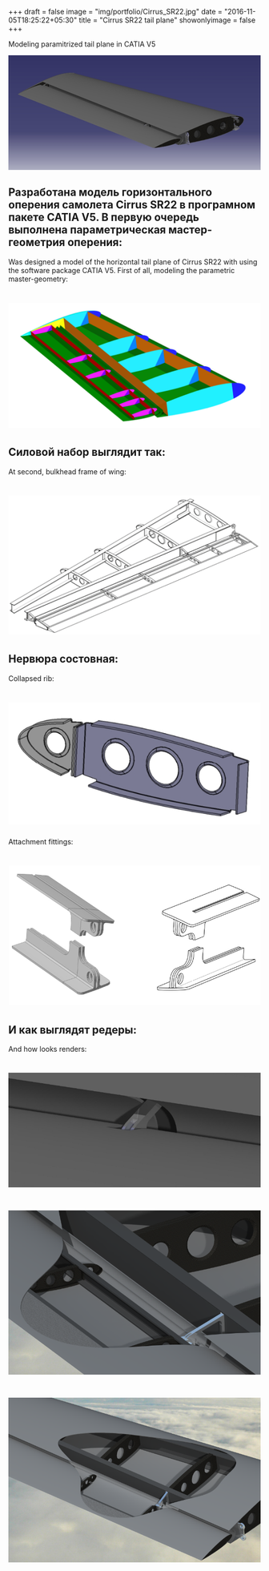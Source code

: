 +++
draft = false
image = "img/portfolio/Cirrus_SR22.jpg"
date = "2016-11-05T18:25:22+05:30"
title = "Cirrus SR22 tail plane"
showonlyimage = false
+++

Modeling paramitrized tail plane in CATIA V5 
<!--more-->

![Tail plane][1]

Разработана модель горизонтального оперения самолета Cirrus SR22 в програмном пакете CATIA V5. В первую очередь выполнена параметрическая мастер-геометрия оперения:
---
Was designed a model of the horizontal tail plane of Cirrus SR22 with using the software package CATIA V5. First of all, modeling the parametric master-geometry:

# ![Master-Geometry][2]

Силовой набор выглядит так:
---
At second, bulkhead frame of wing:
# ![Frame][3]

Нервюра состовная:
---
Collapsed rib:  
# ![Rib][4]

Attachment fittings:
# ![Attachment fittings][5]

И как выглядят редеры:
---
And how looks renders:
# ![Render1][6]
# ![Render2][7]
# ![Render3][8]


[1]: https://raw.githubusercontent.com/Balashov-Artem/Portfolio/master/docs/img/portfolio/cirrus/1.jpg
[2]: https://raw.githubusercontent.com/Balashov-Artem/Portfolio/master/docs/img/portfolio/cirrus/2.jpg
[3]: https://raw.githubusercontent.com/Balashov-Artem/Portfolio/master/docs/img/portfolio/cirrus/3.jpg
[4]: https://raw.githubusercontent.com/Balashov-Artem/Portfolio/master/docs/img/portfolio/cirrus/4.jpg
[5]: https://raw.githubusercontent.com/Balashov-Artem/Portfolio/master/docs/img/portfolio/cirrus/5.jpg
[6]: https://raw.githubusercontent.com/Balashov-Artem/Portfolio/master/docs/img/portfolio/cirrus/6.jpg
[7]: https://raw.githubusercontent.com/Balashov-Artem/Portfolio/master/docs/img/portfolio/cirrus/7.jpg
[8]: https://raw.githubusercontent.com/Balashov-Artem/Portfolio/master/docs/img/portfolio/cirrus/8.jpg